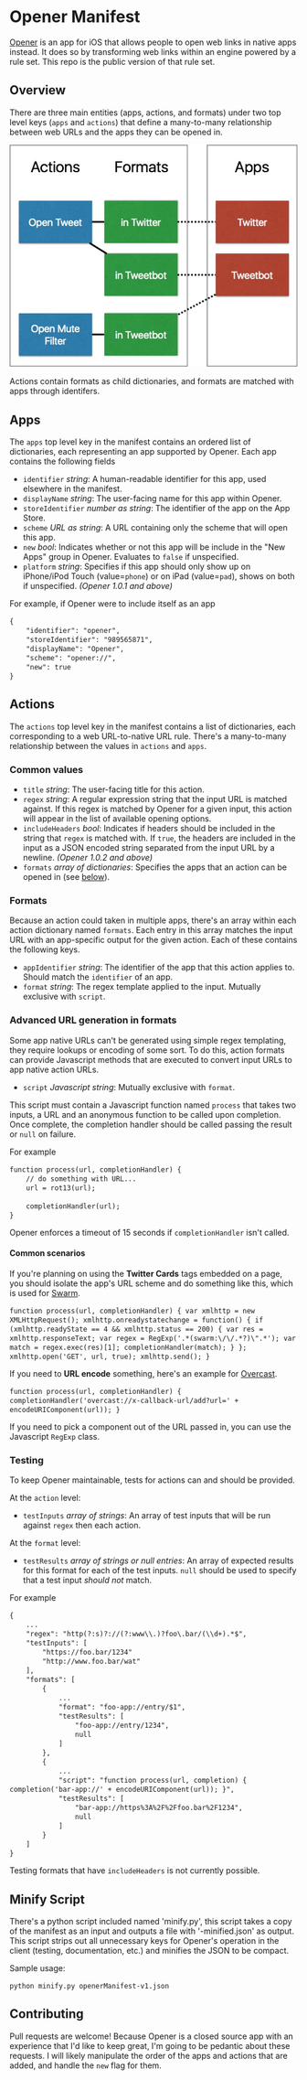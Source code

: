 # Opener Manifest

[Opener](http://www.opener.link) is an app for iOS that allows people to open web links in native apps instead. It does so by transforming web links within an engine powered by a rule set. This repo is the public version of that rule set.

## Overview

There are three main entities (apps, actions, and formats) under two top level keys (`apps` and `actions`) that define a many-to-many relationship between web URLs and the apps they can be opened in.

![](graphic.jpg)

Actions contain formats as child dictionaries, and formats are matched with apps through identifers.

## Apps

The `apps` top level key in the manifest contains an ordered list of dictionaries, each representing an app supported by Opener. Each app contains the following fields

- `identifier` *string*: A human-readable identifier for this app, used elsewhere in the manifest.
- `displayName` *string*: The user-facing name for this app within Opener.
- `storeIdentifier` *number as string*: The identifier of the app on the App Store.
- `scheme` *URL as string*: A URL containing only the scheme that will open this app.
- `new` *bool*: Indicates whether or not this app will be include in the "New Apps" group in Opener. Evaluates to `false` if unspecified.
- `platform` *string*: Specifies if this app should only show up on iPhone/iPod Touch (value=`phone`) or on iPad (value=`pad`), shows on both if unspecified. *(Opener 1.0.1 and above)*

For example, if Opener were to include itself as an app

```
{
	"identifier": "opener",
	"storeIdentifier": "989565871",
	"displayName": "Opener",
	"scheme": "opener://",
	"new": true
}
```


## Actions

The `actions` top level key in the manifest contains a list of dictionaries, each corresponding to a web URL-to-native URL rule. There's a many-to-many relationship between the values in `actions` and `apps`.

### Common values

- `title` *string*: The user-facing title for this action.
- `regex` *string*: A regular expression string that the input URL is matched against. If this regex is matched by Opener for a given input, this action will appear in the list of available opening options.
- `includeHeaders` *bool*: Indicates if headers should be included in the string that `regex` is matched with. If `true`, the headers are included in the input as a JSON encoded string separated from the input URL by a newline. *(Opener 1.0.2 and above)*
- `formats` *array of dictionaries*: Specifies the apps that an action can be opened in (see [below](#formats)).

### <a tag="formats">Formats</a>

Because an action could taken in multiple apps, there's an array within each action dictionary named `formats`. Each entry in this array matches the input URL with an app-specific output for the given action. Each of these contains the following keys.

- `appIdentifier` *string*: The identifier of the app that this action applies to. Should match the `identifier` of an app.
- `format` *string*: The regex template applied to the input. Mutually exclusive with `script`.

### Advanced URL generation in formats

Some app native URLs can't be generated using simple regex templating, they require lookups or encoding of some sort. To do this, action formats can provide Javascript methods that are executed to convert input URLs to app native action URLs.

- `script` *Javascript string*: Mutually exclusive with `format`.

This script must contain a Javascript function named `process` that takes two inputs, a URL and an anonymous function to be called upon completion. Once complete, the completion handler should be called passing the result or `null` on failure.

For example

```
function process(url, completionHandler) {
	// do something with URL...
	url = rot13(url);
	
	completionHandler(url);
}
```

Opener enforces a timeout of 15 seconds if `completionHandler` isn't called.

#### Common scenarios

If you're planning on using the **Twitter Cards** tags embedded on a page, you should isolate the app's URL scheme and do something like this, which is used for [Swarm](https://www.swarmapp.com/).

```
function process(url, completionHandler) { var xmlhttp = new XMLHttpRequest(); xmlhttp.onreadystatechange = function() { if (xmlhttp.readyState == 4 && xmlhttp.status == 200) { var res = xmlhttp.responseText; var regex = RegExp('.*(swarm:\/\/.*?)\".*'); var match = regex.exec(res)[1]; completionHandler(match); } }; xmlhttp.open('GET', url, true); xmlhttp.send(); }
```

If you need to **URL encode** something, here's an example for [Overcast](https://overcast.fm/).

```
function process(url, completionHandler) { completionHandler('overcast://x-callback-url/add?url=' + encodeURIComponent(url)); }
```

If you need to pick a component out of the URL passed in, you can use the Javascript `RegExp` class.

### Testing

To keep Opener maintainable, tests for actions can and should be provided.

At the `action` level:

- `testInputs` *array of strings*: An array of test inputs that will be run against `regex` then each action.

At the `format` level:

- `testResults` *array of strings or null entries*:  An array of expected results for this format for each of the test inputs. `null` should be used to specify that a test input *should not* match.

For example

```
{
	...
	"regex": "http(?:s)?://(?:www\\.)?foo\.bar/(\\d+).*$",
	"testInputs": [
		"https://foo.bar/1234"
		"http://www.foo.bar/wat"
	],
	"formats": [
		{
			...
			"format": "foo-app://entry/$1",
			"testResults": [
				"foo-app://entry/1234",
				null
			]
		},
		{
			...
			"script": "function process(url, completion) { completion('bar-app://' + encodeURIComponent(url)); }",
			"testResults": [
				"bar-app://https%3A%2F%2Ffoo.bar%2F1234",
				null
			]
		}
	]
}
```

Testing formats that have `includeHeaders` is not currently possible.

## Minify Script

There's a python script included named 'minify.py', this script takes a copy of the manifest as an input and outputs a file with '-minified.json' as output. This script strips out all unnecessary keys for Opener's operation in the client (testing, documentation, etc.) and minifies the JSON to be compact.

Sample usage:

```
python minify.py openerManifest-v1.json
```

## Contributing

Pull requests are welcome! Because Opener is a closed source app with an experience that I'd like to keep great, I'm going to be pedantic about these requests. I will likely manipulate the order of the apps and actions that are added, and handle the `new` flag for them.
